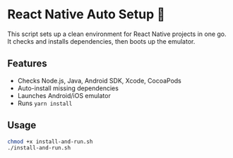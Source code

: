 # React Native Auto Setup 🚀

This script sets up a clean environment for React Native projects in one go.  
It checks and installs dependencies, then boots up the emulator.

## Features
- Checks Node.js, Java, Android SDK, Xcode, CocoaPods
- Auto-install missing dependencies
- Launches Android/iOS emulator
- Runs `yarn install`

## Usage
```bash
chmod +x install-and-run.sh
./install-and-run.sh
